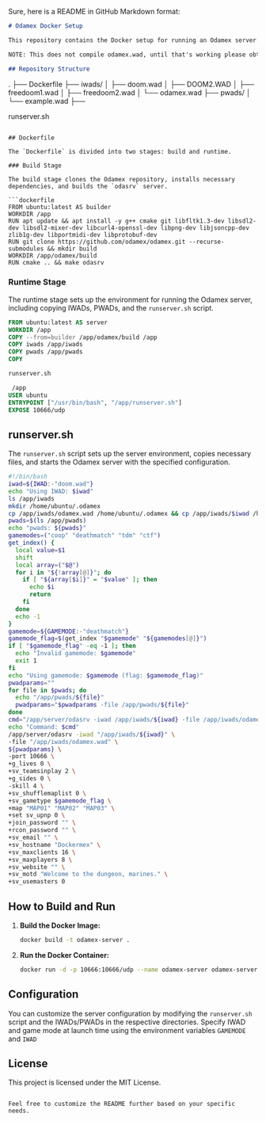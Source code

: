 Sure, here is a README in GitHub Markdown format:

```markdown
# Odamex Docker Setup

This repository contains the Docker setup for running an Odamex server. The setup includes building the server from source and running it with custom IWADs and PWADs.

NOTE: This does not compile odamex.wad, until that's working please obtain a copy from an Odamex release build.

## Repository Structure

```
.
├── Dockerfile
├── iwads/
│   ├── doom.wad
│   ├── DOOM2.WAD
│   ├── freedoom1.wad
│   ├── freedoom2.wad
│   └── odamex.wad
├── pwads/
│   └── example.wad
├── 

runserver.sh

```

## Dockerfile

The `Dockerfile` is divided into two stages: build and runtime.

### Build Stage

The build stage clones the Odamex repository, installs necessary dependencies, and builds the `odasrv` server.

```dockerfile
FROM ubuntu:latest AS builder
WORKDIR /app
RUN apt update && apt install -y g++ cmake git libfltk1.3-dev libsdl2-dev libsdl2-mixer-dev libcurl4-openssl-dev libpng-dev libjsoncpp-dev zlib1g-dev libportmidi-dev libprotobuf-dev
RUN git clone https://github.com/odamex/odamex.git --recurse-submodules && mkdir build
WORKDIR /app/odamex/build
RUN cmake .. && make odasrv
```

### Runtime Stage

The runtime stage sets up the environment for running the Odamex server, including copying IWADs, PWADs, and the `runserver.sh` script.

```dockerfile
FROM ubuntu:latest AS server
WORKDIR /app
COPY --from=builder /app/odamex/build /app
COPY iwads /app/iwads
COPY pwads /app/pwads
COPY 

runserver.sh

 /app
USER ubuntu
ENTRYPOINT ["/usr/bin/bash", "/app/runserver.sh"]
EXPOSE 10666/udp
```

## runserver.sh

The `runserver.sh` script sets up the server environment, copies necessary files, and starts the Odamex server with the specified configuration.

```sh
#!/bin/bash
iwad=${IWAD:-"doom.wad"}
echo "Using IWAD: $iwad"
ls /app/iwads
mkdir /home/ubuntu/.odamex
cp /app/iwads/odamex.wad /home/ubuntu/.odamex && cp /app/iwads/$iwad /home/ubuntu/.odamex
pwads=$(ls /app/pwads)
echo "pwads: ${pwads}"
gamemodes=("coop" "deathmatch" "tdm" "ctf")
get_index() {
  local value=$1
  shift
  local array=("$@")
  for i in "${!array[@]}"; do
    if [ "${array[$i]}" = "$value" ]; then
      echo $i
      return
    fi
  done
  echo -1
}
gamemode=${GAMEMODE:-"deathmatch"}
gamemode_flag=$(get_index "$gamemode" "${gamemodes[@]}")
if [ "$gamemode_flag" -eq -1 ]; then
  echo "Invalid gamemode: $gamemode"
  exit 1
fi
echo "Using gamemode: $gamemode (flag: $gamemode_flag)"
pwadparams=""
for file in $pwads; do
  echo "/app/pwads/${file}"
  pwadparams="$pwadparams -file /app/pwads/${file}"
done
cmd="/app/server/odasrv -iwad /app/iwads/${iwad} -file /app/iwads/odamex.wad ${pwadparams}"
echo "Command: $cmd"
/app/server/odasrv -iwad "/app/iwads/${iwad}" \
-file "/app/iwads/odamex.wad" \
${pwadparams} \
-port 10666 \
+g_lives 0 \
+sv_teamsinplay 2 \
+g_sides 0 \
-skill 4 \
+sv_shufflemaplist 0 \
+sv_gametype $gamemode_flag \
+map "MAP01" "MAP02" "MAP03" \
+set sv_upnp 0 \
+join_password "" \
+rcon_password "" \
+sv_email "" \
+sv_hostname "Dockermex" \
+sv_maxclients 16 \
+sv_maxplayers 8 \
+sv_website "" \
+sv_motd "Welcome to the dungeon, marines." \
+sv_usemasters 0
```

## How to Build and Run

1. **Build the Docker Image:**

   ```sh
   docker build -t odamex-server .
   ```

2. **Run the Docker Container:**

   ```sh
   docker run -d -p 10666:10666/udp --name odamex-server odamex-server
   ```

## Configuration

You can customize the server configuration by modifying the `runserver.sh` script and the IWADs/PWADs in the respective directories.
Specify IWAD and game mode at launch time using the environment variables `GAMEMODE` and `IWAD`

## License

This project is licensed under the MIT License.
```

Feel free to customize the README further based on your specific needs.